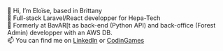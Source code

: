 👋 Hi, I’m Eloïse, based in Brittany<br/> 
🌱 Full-stack Laravel/React developper for Hepa-Tech<br/> 
🤝 Formerly at BavAR[t as back-end (Python API) and back-office (Forest Admin) developper with an AWS DB. <br/> 
📫 You can find me on <a href = 'https://www.linkedin.com/in/Elo-LH/'>LinkedIn</a> or <a href = 'https://www.codingame.com/profile/41e9b079bbd765a137f719de90cdea132888845'>CodinGames</a> <br/> 


<!---
Elo-LH/Elo-LH is a ✨ special ✨ repository because its `README.md` (this file) appears on your GitHub profile.
You can click the Preview link to take a look at your changes.
--->
